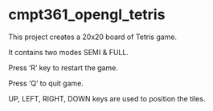 # cmpt361_opengl_tetris

This project creates a 20x20 board of Tetris game.

It contains two modes SEMI & FULL.

Press ‘R’ key to restart the game.

Press ‘Q’ to quit game.

UP, LEFT, RIGHT, DOWN keys are used to position the tiles.
